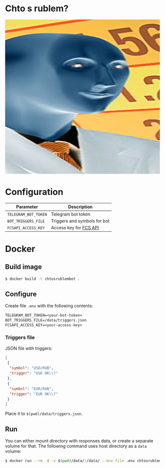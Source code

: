 # Chto s rublem?

![chtosrublem](chtosrublem.jpg)

# Configuration

Parameter|Description
---|---
`TELEGRAM_BOT_TOKEN`|Telegram bot token
`BOT_TRIGGERS_FILE`|Triggers and symbols for bot
`FCSAPI_ACCESS_KEY`|Access key for [FCS API](https://fcsapi.com/)

# Docker

## Build image

 ```sh
 $ docker build -t chtosrublembot .
 ```

## Configure

Create file `.env` with the following contents:

 ```env
 TELEGRAM_BOT_TOKEN=<your-bot-token>
 BOT_TRIGGERS_FILE=/data/triggers.json
 FCSAPI_ACCESS_KEY=<your-access-key>
 ```

### Triggers file

JSON file with triggers:

 ```json
 [
  {
   "symbol": "USD/RUB",
   "trigger": "USD OK\\?"
  },
  {
   "symbol": "EUR/RUB",
   "trigger": "EUR OK\\?"
  }
]
 ```

Place it to `$(pwd)/data/triggers.json`.

## Run

You can either mount directory with responses data, or create a separate volume for that. The following command uses
host directory as a `data` volume:

 ```sh
 $ docker run --rm -d -v $(pwd)/data/:/data/ --env-file .env chtosrublembot
 ```
 
